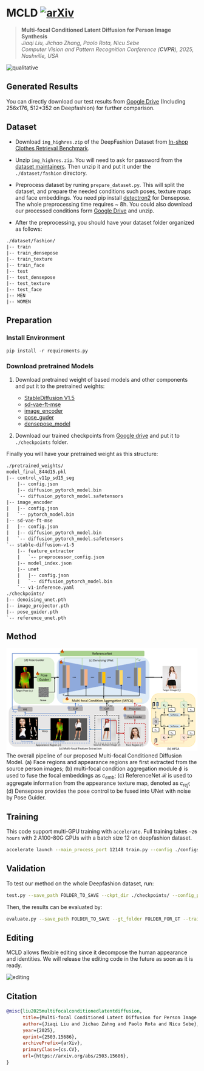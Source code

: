 # MCLD [![arXiv](https://img.shields.io/badge/arXiv-2503.15686-b31b1b.svg)](https://arxiv.org/abs/2503.15686)

> **Multi-focal Conditioned Latent Diffusion for Person Image Synthesis** <br>
> _Jiaqi Liu, Jichao Zhang, Paolo Rota, Nicu Sebe_<br>
> _Computer Vision and Pattern Recognition Conference (**CVPR**), 2025, Nashville, USA_

![qualitative](imgs/main_qualitative.png)

## Generated Results
   You can directly download our test results from [Google Drive](https://drive.google.com/drive/folders/1XweWnWqyey9Cp9Cyq_nUEyAyAM8PBaNA?usp=drive_link) (Including 256x176, 512*352 on Deepfashion) for further comparison.

## Dataset

- Download `img_highres.zip` of the DeepFashion Dataset from [In-shop Clothes Retrieval Benchmark](https://drive.google.com/drive/folders/0B7EVK8r0v71pYkd5TzBiclMzR00). 

- Unzip `img_highres.zip`. You will need to ask for password from the [dataset maintainers](http://mmlab.ie.cuhk.edu.hk/projects/DeepFashion/InShopRetrieval.html). Then unzip it and put it under the `./dataset/fashion` directory. 

- Preprocess dataset by runing `prepare_dataset.py`. This will split the dataset, and prepare the needed conditions such poses, texture maps and face embeddings. You need pip install [detectron2](https://detectron2.readthedocs.io/en/latest/tutorials/install.html) for Densepose. The whole preprocessing time requires ~ 8h. You could also download our processed conditions form [Google Drive](https://drive.google.com/drive/folders/1U5e1eL02b6KIm67LSnHqTjecA7MN57ag?usp=drive_link) and unzip. 

- After the preprocessing, you should have your dataset folder organized as follows:

```text
./dataset/fashion/
|-- train
|-- train_densepose
|-- train_texture
|-- train_face
|-- test
|-- test_densepose
|-- test_texture
|-- test_face
|-- MEN
|-- WOMEN
```

## Preparation

### Install Environment
```
pip install -r requirements.py
```
### Download pretrained Models

1. Download pretrained weight of based models and other components and put it to the pretrained weights: 
    - [StableDiffusion V1.5](https://huggingface.co/stable-diffusion-v1-5/stable-diffusion-v1-5)
    - [sd-vae-ft-mse](https://huggingface.co/stabilityai/sd-vae-ft-mse)
    - [image_encoder](https://huggingface.co/lambdalabs/sd-image-variations-diffusers/tree/main/image_encoder)
    - [pose_guder](https://huggingface.co/lllyasviel/sd-controlnet-seg)
    - [densepose_model](https://dl.fbaipublicfiles.com/densepose/densepose_rcnn_R_101_FPN_DL_s1x/165712116/model_final_844d15.pkl)

2. Download our trained checkpoints from [Google drive](https://drive.google.com/drive/folders/18643_1GmWWLcKCruKqrfHaecejy-U93x?usp=drive_link) and put it to `./checkpoints` folder.

Finally you will have your pretrained weight as this structure:

```text
./pretrained_weights/
model_final_844d15.pkl
|-- control_v11p_sd15_seg
    |-- config.json
    |-- diffusion_pytorch_model.bin
    `-- diffusion_pytorch_model.safetensors
|-- image_encoder
|   |-- config.json
|   `-- pytorch_model.bin
|-- sd-vae-ft-mse
|   |-- config.json
|   |-- diffusion_pytorch_model.bin
|   `-- diffusion_pytorch_model.safetensors
`-- stable-diffusion-v1-5
    |-- feature_extractor
    |   `-- preprocessor_config.json
    |-- model_index.json
    |-- unet
    |   |-- config.json
    |   `-- diffusion_pytorch_model.bin
    `-- v1-inference.yaml
./checkpoints/
|-- denoising_unet.pth
|-- image_projector.pth
|-- pose_guider.pth
`-- reference_unet.pth
```


## Method 

![method](imgs/main_figure.png)
The overall pipeline of our proposed Multi-focal Conditioned Diffusion Model. (a) Face regions and appearance regions are first extracted from the source person images; (b) multi-focal condition aggregation module $\phi$ is used to fuse the focal embeddings as $c_{emb}$; (c) ReferenceNet $\mathcal{R}$ is used to aggregate information from the appearance texture map, denoted as $c_{ref}$; (d) Densepose provides the pose control to be fused into UNet with noise by Pose Guider. 


## Training

This code support multi-GPU training with `accelerate`. Full training takes `~26 hours` with 2 A100-80G GPUs with a batch size 12 on deepfashion dataset. 

```bash
accelerate launch --main_process_port 12148 train.py --config ./configs/train/train.yaml
```

## Validation 
To test our method on the whole Deepfashion dataset, run:

``` bash
test.py --save_path FOLDER_TO_SAVE --ckpt_dir ./checkpoints/ --config_path ./configs/train/train.yaml
```

Then, the results can be evaluated by:

``` bash
evaluate.py --save_path FOLDER_TO_SAVE --gt_folder FOLDER_FOR_GT --training_path ./dataset/fashion/train/
```

## Editing

MCLD allows flexible editing since it decompose the human appearance and identities. We will release the editing code in the future as soon as it is ready.

![editing](imgs/main_editing.png)


## Citation
```bibtex
@misc{liu2025multifocalconditionedlatentdiffusion,
      title={Multi-focal Conditioned Latent Diffusion for Person Image Synthesis}, 
      author={Jiaqi Liu and Jichao Zahng and Paolo Rota and Nicu Sebe},
      year={2025},
      eprint={2503.15686},
      archivePrefix={arXiv},
      primaryClass={cs.CV},
      url={https://arxiv.org/abs/2503.15686}, 
}
```